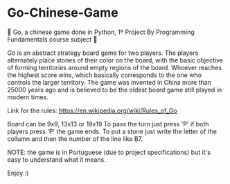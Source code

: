 # Go-Chinese-Game
🎲 Go, a chinese game done in Python, 1º Project By Programming Fundamentals course subject 🎲

Go is an abstract strategy board game for two players. The players alternately place stones of their color on
the board, with the basic objective of forming territories around empty regions of the board. Whoever reaches
the highest score wins, which basically corresponds to the one who controls the larger territory. The game
was invented in China more than 25000 years ago and is believed to be the oldest board game still played
in modern times.

Link for the rules: https://en.wikipedia.org/wiki/Rules_of_Go

Board can be 9x9, 13x13 or 19x19
To pass the turn just press 'P' if both players press 'P' the game ends.
To put a stone just write the letter of the collumn and then the number of the line like B7.

NOTE: the game is in Portuguese (due to project specifications) but it's easy to understand what it means.

Enjoy :)
